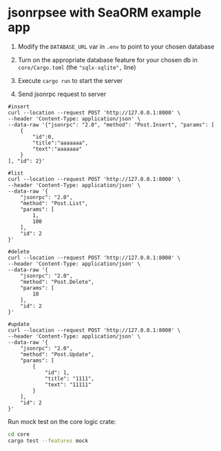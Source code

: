 # jsonrpsee with SeaORM example app

1. Modify the `DATABASE_URL` var in `.env` to point to your chosen database

1. Turn on the appropriate database feature for your chosen db in `core/Cargo.toml` (the `"sqlx-sqlite",` line)

1. Execute `cargo run` to start the server

1. Send jsonrpc request to server

```shell
#insert
curl --location --request POST 'http://127.0.0.1:8000' \
--header 'Content-Type: application/json' \
--data-raw '{"jsonrpc": "2.0", "method": "Post.Insert", "params": [
    {
        "id":0,
        "title":"aaaaaaa",
        "text":"aaaaaaa"
    }
], "id": 2}'

#list
curl --location --request POST 'http://127.0.0.1:8000' \
--header 'Content-Type: application/json' \
--data-raw '{
    "jsonrpc": "2.0",
    "method": "Post.List",
    "params": [
        1,
        100
    ],
    "id": 2
}'

#delete
curl --location --request POST 'http://127.0.0.1:8000' \
--header 'Content-Type: application/json' \
--data-raw '{
    "jsonrpc": "2.0",
    "method": "Post.Delete",
    "params": [
        10
    ],
    "id": 2
}'

#update
curl --location --request POST 'http://127.0.0.1:8000' \
--header 'Content-Type: application/json' \
--data-raw '{
    "jsonrpc": "2.0",
    "method": "Post.Update",
    "params": [
        {
            "id": 1,
            "title": "1111",
            "text": "11111"
        }
    ],
    "id": 2
}'

```

Run mock test on the core logic crate:

```bash
cd core
cargo test --features mock
```
